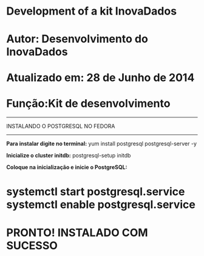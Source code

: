 Development of a kit InovaDados
===========
Autor: Desenvolvimento do InovaDados <br/>	
Atualizado em: 28 de Junho de 2014 <br/>	 
Função:Kit de desenvolvimento
===========
____________________________________________
					  					  
   INSTALANDO O POSTGRESQL NO FEDORA    
____________________________________________								          

<strong>Para instalar digite no terminal:</strong>
yum install postgresql postgresql-server -y

<strong>Inicialize o cluster initdb:</strong>
postgresql-setup initdb

<strong>Coloque na inicialização e inicie o PostgreSQL:</strong>

systemctl start postgresql.service 
systemctl enable postgresql.service
<strong><h4>PRONTO! INSTALADO COM SUCESSO</strong></h4>
=========================================== 
